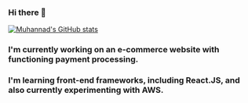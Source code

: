 ### Hi there 👋
[![Muhannad's GitHub stats](https://github-readme-stats.vercel.app/api?username=msaleh28)](https://github.com/msaleh28/github-readme-stats)

<!--
**msaleh28/msaleh28** is a ✨ _special_ ✨ repository because its `README.md` (this file) appears on your GitHub profile.

Here are some ideas to get you started:

- 🔭 I’m currently working on ...
- 🌱 I’m currently learning ...
- 👯 I’m looking to collaborate on ...
- 🤔 I’m looking for help with ...
- 💬 Ask me about ...
- 📫 How to reach me: ...
- 😄 Pronouns: ...
- ⚡ Fun fact: ...
-->

### I'm currently working on an e-commerce website with functioning payment processing.
### I'm learning front-end frameworks, including React.JS, and also currently experimenting with AWS.
